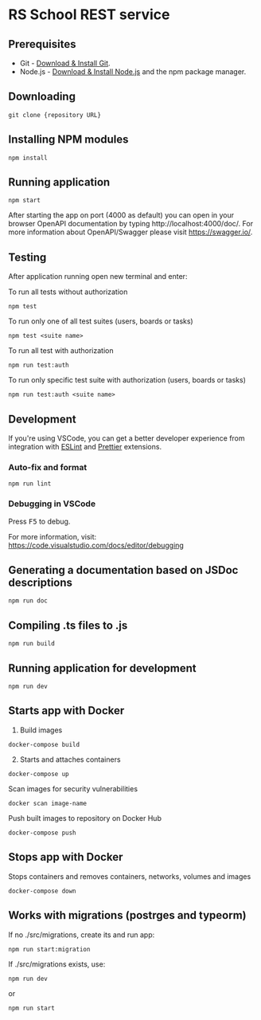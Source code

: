 # RS School REST service

## Prerequisites

- Git - [Download & Install Git](https://git-scm.com/downloads).
- Node.js - [Download & Install Node.js](https://nodejs.org/en/download/) and the npm package manager.

## Downloading

```
git clone {repository URL}
```

## Installing NPM modules

```
npm install
```

## Running application

```
npm start
```

After starting the app on port (4000 as default) you can open
in your browser OpenAPI documentation by typing http://localhost:4000/doc/.
For more information about OpenAPI/Swagger please visit https://swagger.io/.

## Testing

After application running open new terminal and enter:

To run all tests without authorization

```
npm test
```

To run only one of all test suites (users, boards or tasks)

```
npm test <suite name>
```

To run all test with authorization

```
npm run test:auth
```

To run only specific test suite with authorization (users, boards or tasks)

```
npm run test:auth <suite name>
```

## Development

If you're using VSCode, you can get a better developer experience from integration with [ESLint](https://marketplace.visualstudio.com/items?itemName=dbaeumer.vscode-eslint) and [Prettier](https://marketplace.visualstudio.com/items?itemName=esbenp.prettier-vscode) extensions.

### Auto-fix and format

```
npm run lint
```

### Debugging in VSCode

Press <kbd>F5</kbd> to debug.

For more information, visit: https://code.visualstudio.com/docs/editor/debugging

## Generating a documentation based on JSDoc descriptions

```
npm run doc
```

## Compiling .ts files to .js

```
npm run build
```

## Running application for development

```
npm run dev
```

## Starts app with Docker

1. Build images

```
docker-compose build
```

2. Starts and attaches containers

```
docker-compose up
```

Scan images for security vulnerabilities

```
docker scan image-name
```

Push built images to repository on Docker Hub

```
docker-compose push
```

## Stops app with Docker

Stops containers and removes containers, networks, volumes and images

```
docker-compose down
```

## Works with migrations (postrges and typeorm)

If no ./src/migrations, create its and run app:

```
npm run start:migration
```

If ./src/migrations exists, use:

```
npm run dev
```

or

```
npm run start
```
